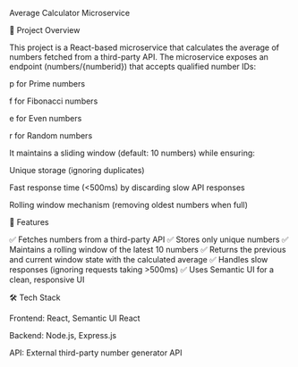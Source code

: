 Average Calculator Microservice

🚀 Project Overview

This project is a React-based microservice that calculates the average of numbers fetched from a third-party API. The microservice exposes an endpoint (numbers/{numberid}) that accepts qualified number IDs:

p for Prime numbers

f for Fibonacci numbers

e for Even numbers

r for Random numbers

It maintains a sliding window (default: 10 numbers) while ensuring:

Unique storage (ignoring duplicates)

Fast response time (<500ms) by discarding slow API responses

Rolling window mechanism (removing oldest numbers when full)

📌 Features

✅ Fetches numbers from a third-party API
✅ Stores only unique numbers
✅ Maintains a rolling window of the latest 10 numbers
✅ Returns the previous and current window state with the calculated average
✅ Handles slow responses (ignoring requests taking >500ms)
✅ Uses Semantic UI for a clean, responsive UI

🛠️ Tech Stack

Frontend: React, Semantic UI React

Backend: Node.js, Express.js

API: External third-party number generator API
